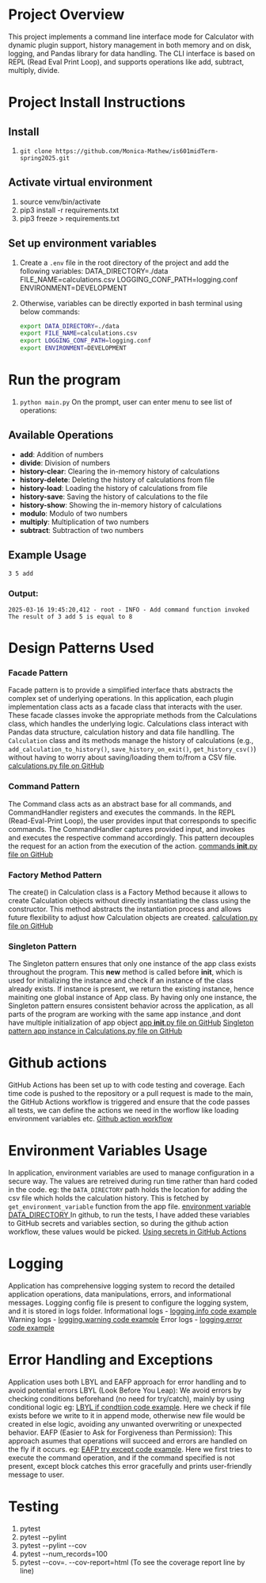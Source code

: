 # Project Overview
This project implements a command line interface mode for Calculator with dynamic plugin support, history management in both memory and on disk, logging, and Pandas library for data handling. The CLI interface is based on REPL (Read Eval Print Loop), and supports operations like add, subtract, multiply, divide.

# Project Install Instructions

## Install

1. ```git clone https://github.com/Monica-Mathew/is601midTerm-spring2025.git```

## Activate virtual environment

1. source venv/bin/activate
2. pip3 install -r requirements.txt
3. pip3 freeze > requirements.txt 

## Set up environment variables
1. Create a `.env` file in the root directory of the project and add the following variables:
DATA_DIRECTORY=./data 
FILE_NAME=calculations.csv 
LOGGING_CONF_PATH=logging.conf 
ENVIRONMENT=DEVELOPMENT

2. Otherwise, variables can be directly exported in bash terminal using below commands:
    ```bash
    export DATA_DIRECTORY=./data
    export FILE_NAME=calculations.csv
    export LOGGING_CONF_PATH=logging.conf
    export ENVIRONMENT=DEVELOPMENT

# Run the program

1. ```python main.py```
On the prompt, user can enter menu to see list of operations:

## Available Operations

- **add**: Addition of numbers
- **divide**: Division of numbers
- **history-clear**: Clearing the in-memory history of calculations
- **history-delete**: Deleting the history of calculations from file
- **history-load**: Loading the history of calculations from file
- **history-save**: Saving the history of calculations to the file
- **history-show**: Showing the in-memory history of calculations
- **modulo**: Modulo of two numbers
- **multiply**: Multiplication of two numbers
- **subtract**: Subtraction of two numbers

## Example Usage
 ```3 5 add```
 ### Output:
 ```2025-03-16 19:45:20,412 - root - INFO - Add command function invoked```
    ```The result of 3 add 5 is equal to 8```


# Design Patterns Used

### Facade Pattern
Facade pattern is to provide a simplified interface thats abstracts the complex set of underlying operations.
In this application, each plugin implementation class acts as a facade class that interacts with the user. These facade classes invoke the appropriate methods from the Calculations class, which handles the underlying logic.
Calculations class interact with Pandas data structure, calculation history and data file handlling.
The `Calculation` class and its methods manage the history of calculations (e.g., `add_calculation_to_history()`, `save_history_on_exit()`, `get_history_csv()`) without having to worry about saving/loading them to/from a CSV file. 
[calculations.py file on GitHub](https://github.com/Monica-Mathew/is601midTerm-spring2025/blob/main/calculator/calculations.py)

### Command Pattern
The Command class acts as an abstract base for all  commands, and CommandHandler registers and executes the commands. In the REPL (Read-Eval-Print Loop), the user provides input that corresponds to specific commands. The CommandHandler captures provided input, and invokes and executes the respective command accordingly. This pattern decouples the request for an action from the execution of the action.
[commands __init__.py file on GitHub](https://github.com/Monica-Mathew/is601midTerm-spring2025/blob/main/app/commands/__init__.py)

### Factory Method Pattern
The create() in Calculation class is  a Factory Method because it allows to create Calculation objects without directly instantiating the class using the constructor. This method abstracts the instantiation process and allows future flexibility to adjust how Calculation objects are created.
 [calculation.py file on GitHub](https://github.com/Monica-Mathew/is601midTerm-spring2025/blob/main/calculator/calculation.py#L17)

### Singleton Pattern
The Singleton pattern ensures that only one instance of the app class exists throughout the program. This __new__ method is called before __init__, which is used for initializing the instance and check if an instance of the class already exists. If instance is present, we return the existing instance, hence mainiting one global instance of App class.
By having only one instance, the Singleton pattern ensures consistent behavior across the application, as all parts of the program are working with the same app instance ,and dont have multiple initialization of app object
[app __init__.py file on GitHub](https://github.com/Monica-Mathew/is601midTerm-spring2025/blob/main/app/__init__.py#L15)
[Singleton pattern app instance in Calculations.py file on GitHub](https://github.com/Monica-Mathew/is601midTerm-spring2025/blob/main/calculator/calculations.py#L43)

# Github actions
GitHub Actions has been set up to with code testing and coverage. Each time code is pushed to the repository or a pull request is made to the main, the GitHub Actions workflow is triggered and ensure that the code passes all tests, we can define the actions we need in the worflow like loading environment variables etc.
[Github action workflow ](https://github.com/Monica-Mathew/is601midTerm-spring2025/blob/main/.github/workflows/calculator-app.yml)

# Environment Variables Usage
In application, environment variables are used to manage configuration in a secure way. The values are retreived during run time rather than hard coded in the code.
eg: the ```DATA_DIRECTORY``` path holds the location for adding the csv file which holds the calculation history.
This is fetched by ```get_environment_variable``` function from the app file.
[environment variable DATA_DIRECTORY ](https://github.com/Monica-Mathew/is601midTerm-spring2025/blob/main/calculator/calculations.py#L44)
In github, to run the tests, I have added these variables to GitHub secrets and variables section, so during the github action workflow, these values would be picked.
[Using secrets in GitHub Actions](https://docs.github.com/en/actions/security-for-github-actions/security-guides/using-secrets-in-github-actions)

# Logging 
Application has comprehensive logging system to record the detailed application operations, data manipulations, errors, and informational messages. Logging config file is present to configure the logging system, and it is stored in logs folder.
Informational logs - [logging.info code example](https://github.com/Monica-Mathew/is601midTerm-spring2025/blob/main/calculator/calculations.py#L59)
Warning logs - [logging.warning code example](https://github.com/Monica-Mathew/is601midTerm-spring2025/blob/main/app/__init__.py#L84)
Error logs - [logging.error code example](https://github.com/Monica-Mathew/is601midTerm-spring2025/blob/main/calculator/operations.py#L25)

# Error Handling and Exceptions
Application uses both LBYL and EAFP approach for error handling and to avoid potential errors
LBYL (Look Before You Leap): We avoid errors by checking conditions beforehand (no need for try/catch), mainly by using conditional logic
eg: [LBYL if condtiion code example](https://github.com/Monica-Mathew/is601midTerm-spring2025/blob/main/calculator/calculations.py#L79). Here we check if file exists before we write to it in append mode, otherwise new file would be created in else logic, avoiding any unwanted overwriting or unexpected behavior.
EAFP (Easier to Ask for Forgiveness than Permission): This approach asumes that operations will succeed and errors are handled on the fly if it occurs.
eg: [EAFP try except code example](https://github.com/Monica-Mathew/is601midTerm-spring2025/blob/main/app/commands/__init__.py#L28). Here we first tries to execute the command operation, and if the command specified is not present, except block catches this error gracefully and prints user-friendly message to user.


# Testing
1. pytest
2. pytest --pylint 
3. pytest --pylint --cov
4. pytest --num_records=100
5. pytest --cov=. --cov-report=html (To see the coverage report line by line)
